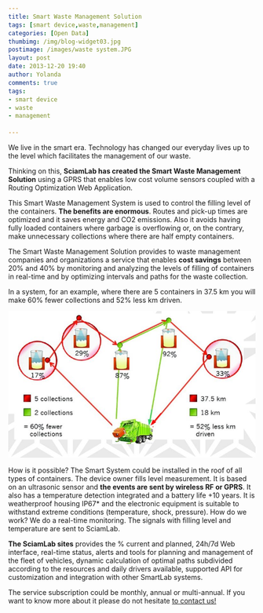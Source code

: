 ```yaml
---
title: Smart Waste Management Solution
tags: [smart device,waste,management]
categories: [Open Data]
thumbimg: /img/blog-widget03.jpg
postimage: /images/waste system.JPG
layout: post
date: 2013-12-20 19:40
author: Yolanda
comments: true
tags:
- smart device
- waste
- management

---
```

We live in the smart era. Technology has changed our everyday lives up to the level which facilitates the management of our waste.

Thinking on this, **SciamLab has created the Smart Waste Management Solution** using a GPRS that enables low cost volume sensors coupled with a Routing Optimization Web Application.

This Smart Waste Management System is used to control the filling level of the containers. **The benefits are enormous**. Routes and pick-up times are optimized and it saves energy and CO2 emissions. Also it avoids having fully loaded containers where garbage is overflowing or, on the contrary, make unnecessary collections where there are half empty containers.

The Smart Waste Management Solution provides to waste management companies and organizations a service that enables **cost savings** between 20% and 40% by monitoring and analyzing the levels of filling of containers in real-time and by optimizing intervals and paths for the waste collection. 

In a system, for an example, where there are 5 containers in 37.5 km you will make 60% fewer collections and 52% less km driven. 

![benefits](https://github.com/sciamlab/blog/blob/gh-pages/images/benefits.JPG)

How is it possible? The Smart System could be installed in the roof of all types of containers. The device owner fills level measurement. It is based on an ultrasonic sensor and **the events are sent by wireless RF or GPRS**. It also has a temperature detection integrated and a battery life +10 years. It is weatherproof housing IP67* and the electronic equipment is suitable to withstand extreme conditions (temperature, shock, pressure).
How do we work? We do a real-time monitoring. The signals with filling level and temperature are sent to SciamLab.

**The SciamLab sites** provides the % current and planned,  24h/7d Web interface, real-time status, alerts and tools for planning and management of the fleet of vehicles, dynamic calculation of optimal paths subdivided according to the resources and daily drivers available, supported API for customization and integration with other SmartLab systems. 

The service subscription could be monthly, annual or multi-annual. If you want to know more about it please do not hesitate [to contact us!](http://www.sciamlab.com/company/contact_us)
